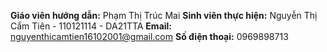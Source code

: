 **Giáo viên hướng dẫn:** Phạm Thị Trúc Mai
**Sinh viên thực hiện:** Nguyễn Thị Cẩm Tiên - 110121114 - DA21TTA
**Email:** nguyenthicamtien16102001@gmail.com
**Số điện thoại:** 0969898713

